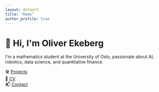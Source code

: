 ```yaml
---
layout: default
title: "Home"
author_profile: true
---
```


# 👋 Hi, I'm Oliver Ekeberg

I'm a mathematics student at the University of Oslo, passionate about AI, robotics, data science, and quantitative finance.

🛠 [Projects](./projects.html)  
📄 [CV](./cv.html)  
📬 [Contact](./contact.html)
